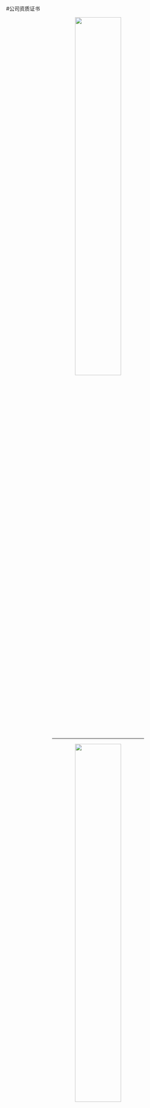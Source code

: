 #公司资质证书

<div align="center">
    <img src="/media/2020C13.png" width="50%">
    <hr width="50%">    
    <img src="/media/2019c001.png" width="50%">
    <hr width="50%">
    <img src="/media/2019c002.png" width="50%">
    <hr width="50%">
    <img src="/media/2019c003.png" width="50%">
    <hr width="50%">
    <img src="/media/2019c004.png" width="50%">
    <hr width="50%">
    <img src="/media/2019c005.jpg" width="50%">
    <hr width="50%">
    <img src="/media/2019c006.jpg" width="50%">
    <hr width="50%">
    <img src="/media/2019c007.jpg" width="50%">
    <hr width="50%">
    <img src="/media/2019c008.png" width="30%">
    <hr width="50%">
    <img src="/media/2019c009.png" width="30%">
    <hr width="50%">
    <img src="/media/2019c010.png" width="50%">
    <hr width="50%">
    <img src="/media/2019c011.jpg" width="50%">
    <hr width="50%">
    <img src="/media/2020C12.png" width="50%">
    <hr width="50%">
    <img src="/media/2020C14.jpg" width="50%">   
    <hr width="50%">
    <img src="/media/2020C15.jpg" width="50%">
    <hr width="50%">
    <img src="/media/2020C16.jpg" width="50%">     
    <hr width="50%">
    <img src="/media/2020C17.jpg" width="50%">          
</div>